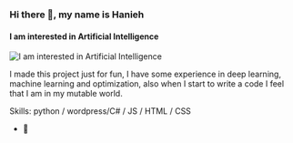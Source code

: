 ### Hi there 👋, my name is Hanieh
#### I am interested in Artificial Intelligence
![I am interested in Artificial Intelligence](https://uupload.ir/files/qhnu_img_20190330_131957814-min.jpg)

I made this project just for fun, I have some experience in deep learning, machine learning and optimization, also when I start to write a code I feel that I am in my mutable world.

Skills: python / wordpress/C# / JS / HTML / CSS

- 🔭












